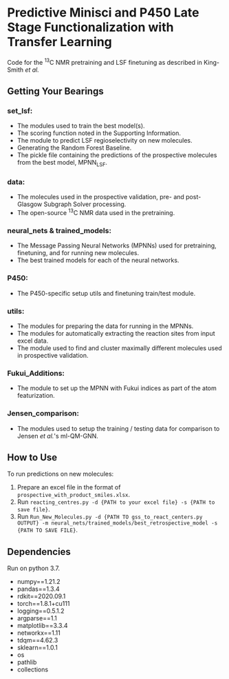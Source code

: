 # Predictive Minisci and P450 Late Stage Functionalization with Transfer Learning
Code for the <sup>13</sup>C NMR pretraining and LSF finetuning as described in King-Smith *et al.*

## Getting Your Bearings
### set_lsf:
* The modules used to train the best model(s).
* The scoring function noted in the Supporting Information.
* The module to predict LSF regioselectivity on new molecules.
* Generating the Random Forest Baseline.
* The pickle file containing the predictions of the prospective molecules from the best model, MPNN<sub>LSF</sub>.

### data:
* The molecules used in the prospective validation, pre- and post-Glasgow Subgraph Solver processing.
* The open-source <sup>13</sup>C NMR data used in the pretraining.

### neural_nets & trained_models:
* The Message Passing Neural Networks (MPNNs) used for pretraining, finetuning, and for running new molecules.
* The best trained models for each of the neural networks.

### P450:
* The P450-specific setup utils and finetuning train/test module.

### utils:
* The modules for preparing the data for running in the MPNNs.
* The modules for automatically extracting the reaction sites from input excel data.
* The module used to find and cluster maximally different molecules used in prospective validation.

### Fukui_Additions:
* The module to set up the MPNN with Fukui indices as part of the atom featurization.

### Jensen_comparison:
* The modules used to setup the training / testing data for comparison to Jensen *et al.*'s ml-QM-GNN.

## How to Use
To run predictions on new molecules:
1. Prepare an excel file in the format of ```prospective_with_product_smiles.xlsx```.
2. Run ```reacting_centres.py -d {PATH to your excel file} -s {PATH to save file}```.
3. Run ```Run_New_Molecules.py -d {PATH TO gss_to_react_centers.py OUTPUT} -m neural_nets/trained_models/best_retrospective_model -s {PATH TO SAVE FILE}```.

## Dependencies
Run on python 3.7.
* numpy==1.21.2
* pandas==1.3.4
* rdkit==2020.09.1
* torch==1.8.1+cu111
* logging==0.5.1.2
* argparse==1.1
* matplotlib==3.3.4
* networkx==1.11
* tdqm==4.62.3
* sklearn==1.0.1
* os
* pathlib
* collections
